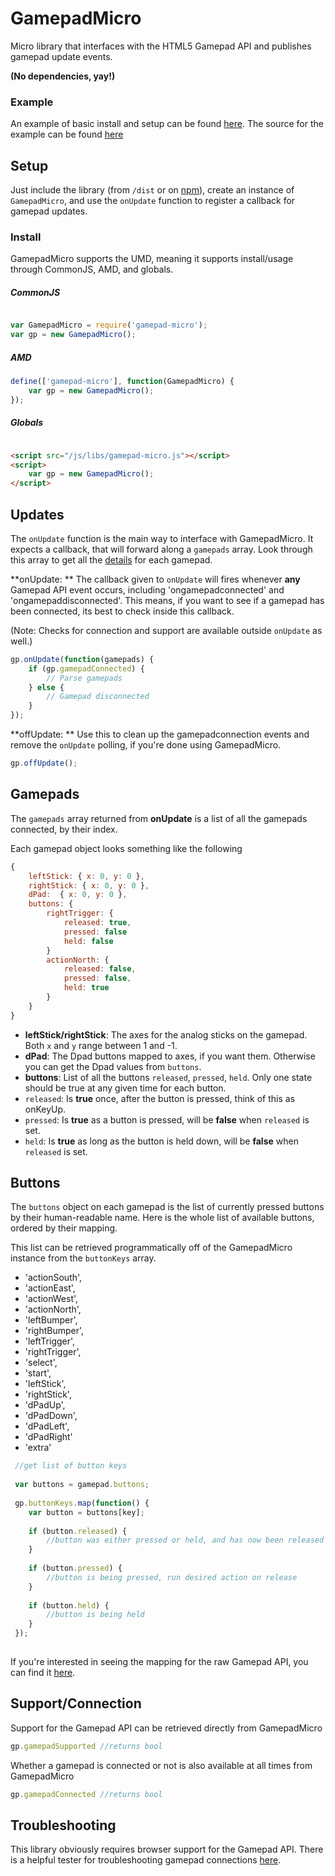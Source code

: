 GamepadMicro
==============

Micro library that interfaces with the HTML5 Gamepad API and publishes gamepad update events.

**(No dependencies, yay!)**

### Example

An example of basic install and setup can be found [here](http://likethemammal.github.io/gamepad-micro/example.html). The source for the example can be found [here](https://github.com/likethemammal/gamepad-micro/blob/master/example.html)

## Setup

Just include the library (from `/dist` or on [npm](https://www.npmjs.com/package/gamepad-micro)), create an instance of `GamepadMicro`, and use the `onUpdate` function to register a callback for gamepad updates.

### Install

GamepadMicro supports the UMD, meaning it supports install/usage through CommonJS, AMD, and globals.

##### CommonJS

```js

var GamepadMicro = require('gamepad-micro');
var gp = new GamepadMicro();

```

##### AMD

```js
define(['gamepad-micro'], function(GamepadMicro) {
	var gp = new GamepadMicro();
});

```

##### Globals

```html

<script src="/js/libs/gamepad-micro.js"></script>
<script>
	var gp = new GamepadMicro();
</script>

```

## Updates

The `onUpdate` function is the main way to interface with GamepadMicro. It expects a callback, that will forward along a `gamepads` array. Look through this array to get all the [details](/#gamepads) for each gamepad.

**onUpdate: ** The callback given to `onUpdate` will fires whenever **any** Gamepad API event occurs, including 'ongamepadconnected' and 'ongamepaddisconnected'. This means, if you want to see if a gamepad has been connected, its best to check inside this callback.

(Note: Checks for connection and support are available outside `onUpdate` as well.)

```js
gp.onUpdate(function(gamepads) {
	if (gp.gamepadConnected) {
		// Parse gamepads
	} else {
		// Gamepad disconnected
	}
});
```

**offUpdate: ** Use this to clean up the gamepadconnection events and remove the `onUpdate` polling, if you're done using GamepadMicro.

```js
gp.offUpdate();
```

## Gamepads

The `gamepads` array returned from **onUpdate** is a list of all the gamepads connected, by their index.

Each gamepad object looks something like the following

```js
{
    leftStick: { x: 0, y: 0 },
    rightStick: { x: 0, y: 0 },
    dPad:  { x: 0, y: 0 },
    buttons: {
    	rightTrigger: {
    	    released: true,
    	    pressed: false
    	    held: false
    	}
        actionNorth: {
    	    released: false,
    	    pressed: false,
    	    held: true
    	}
    }
}
```
 + **leftStick/rightStick**: The axes for the analog sticks on the gamepad. Both `x` and `y` range between 1 and -1.
 + **dPad**: The Dpad buttons mapped to axes, if you want them. Otherwise you can get the Dpad values from `buttons`.
 + **buttons**: List of all the buttons `released`, `pressed`, `held`. Only one state should be true at any given time for each button.
  + `released`: Is **true** once, after the button is pressed, think of this as onKeyUp.
  + `pressed`: Is **true** as a button is pressed, will be **false** when `released` is set.
  + `held`: Is **true** as long as the button is held down, will be **false** when `released` is set.

## Buttons

The `buttons` object on each gamepad is the list of currently pressed buttons by their human-readable name. Here is the whole list of available buttons, ordered by their mapping.

This list can be retrieved programmatically off of the GamepadMicro instance from the `buttonKeys` array.

 + 'actionSouth',
 + 'actionEast',
 + 'actionWest',
 + 'actionNorth',
 + 'leftBumper',
 + 'rightBumper',
 + 'leftTrigger',
 + 'rightTrigger',
 + 'select',
 + 'start',
 + 'leftStick',
 + 'rightStick',
 + 'dPadUp',
 + 'dPadDown',
 + 'dPadLeft',
 + 'dPadRight'
 + 'extra'

```js
 //get list of button keys
 
 var buttons = gamepad.buttons;
 
 gp.buttonKeys.map(function() {
    var button = buttons[key];
    
    if (button.released) {
        //button was either pressed or held, and has now been released
    }
    
    if (button.pressed) {
        //button is being pressed, run desired action on release
    }
    
    if (button.held) {
        //button is being held
    }
 });
 
 ```
 

If you're interested in seeing the mapping for the raw Gamepad API, you can find it [here](https://w3c.github.io/gamepad/#h-remapping).

## Support/Connection

Support for the Gamepad API can be retrieved directly from GamepadMicro

```js
gp.gamepadSupported //returns bool
```

Whether a gamepad is connected or not is also available at all times from GamepadMicro

```js
gp.gamepadConnected //returns bool
```

## Troubleshooting

This library obviously requires browser support for the Gamepad API. There is a helpful tester for troubleshooting gamepad connections [here](http://html5rocks.com/en/tutorials/doodles/gamepad/gamepad-tester/tester.html).
